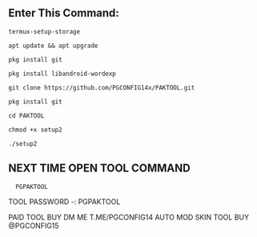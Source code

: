 ## Enter This Command:
```
termux-setup-storage
```
```
apt update && apt upgrade
```
```
pkg install git
```

```
pkg install libandroid-wordexp
```
```
git clone https://github.com/PGCONFIG14x/PAKTOOL.git
```
```
pkg install git
```

```
cd PAKTOOL
```
```
chmod +x setup2
```
```
./setup2
```
## NEXT TIME OPEN TOOL COMMAND
```
  PGPAKTOOL
```
TOOL PASSWORD -: PGPAKTOOL

PAID TOOL BUY DM ME T.ME/PGCONFIG14
AUTO MOD SKIN TOOL BUY @PGCONFIG15
